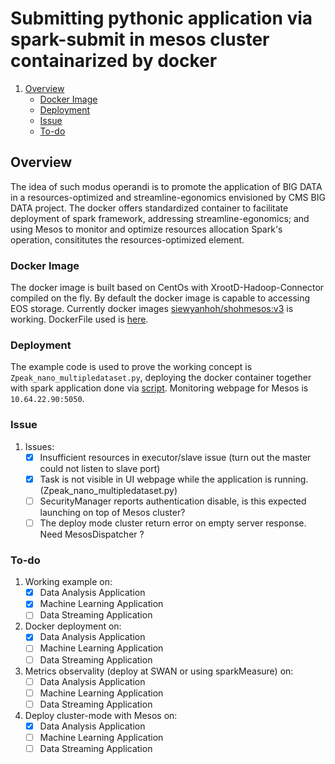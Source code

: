 # Submitting pythonic application via spark-submit in mesos cluster containarized by docker

1. [Overview](#Overview)
   * [Docker Image](#DockerImage)
   * [Deployment](#Deployment)
   * [Issue](#Issue)
   * [To-do](#To-do)

## Overview

   The idea of such modus operandi is to promote the application of BIG DATA in a resources-optimized and streamline-egonomics envisioned by CMS BIG DATA project. The docker offers standardized container to facilitate deployment of spark framework, addressing streamline-egonomics; and using Mesos to monitor and optimize resources allocation Spark's operation, consititutes the resources-optimized element.

### Docker Image

   The docker image is built based on CentOs with XrootD-Hadoop-Connector compiled on the fly. By default the docker image is capable to accessing EOS storage. Currently docker images [siewyanhoh/shohmesos:v3](https://hub.docker.com/r/siewyanhoh/shohmesos/) is working. DockerFile used is [here](https://github.com/SiewYan/BIGDATA-1/blob/docker_dev/Docker_dev/DockerFiles/Dockerfile_v3).

### Deployment

   The example code is used to prove the working concept is `Zpeak_nano_multipledataset.py`, deploying the docker container together with spark application done via [script](https://github.com/SiewYan/BIGDATA-1/blob/docker_dev/Docker_dev/deploy_docker.sh). Monitoring webpage for Mesos is `10.64.22.90:5050`.

### Issue

1. Issues:
   - [x] Insufficient resources in executor/slave issue (turn out the master could not listen to slave port)
   - [x] Task is not visible in UI webpage while the application is running. (Zpeak_nano_multipledataset.py)
   - [ ] SecurityManager reports authentication disable, is this expected launching on top of Mesos cluster?
   - [ ] The deploy mode cluster return error on empty server response. Need MesosDispatcher ? 

### To-do

1. Working example on:
   - [x] Data Analysis Application
   - [x] Machine Learning Application
   - [ ] Data Streaming	  Application

2. Docker deployment on:
   - [x] Data Analysis Application
   - [ ] Machine Learning Application
   - [ ] Data Streaming Application

3. Metrics observality (deploy at SWAN or using sparkMeasure) on:
   - [ ] Data Analysis Application
   - [ ] Machine Learning Application
   - [ ] Data Streaming	Application

4. Deploy cluster-mode with Mesos on:
   - [x] Data Analysis Application
   - [ ] Machine Learning Application
   - [ ] Data Streaming Application